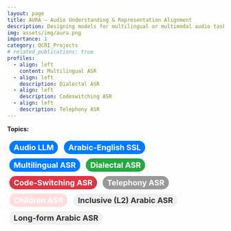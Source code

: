 ```yaml
---
layout: page
title: AURA — Audio Understanding & Representation Alignment
description: Designing models for multilingual or multimodal audio tasks.
img: assets/img/aura.png
importance: 1
category: QCRI_Projects
# related_publications: true
profiles:
  - align: left
    content: Multilingual ASR
  - align: left
    description: Dialectal ASR  
  - align: left    
    description: Codeswitching ASR
  - align: left
    description: Telephony ASR    
---
```

<style>
.bubble {
    display: inline-block;
    padding: 5px 10px;
    margin: 5px;
    border-radius: 15px;
    background-color: #f0f0f0; /* Default background color */
    color: #333;
    font-size: 18px;
    font-weight: bold
}

.bubble.blue {
    background-color: #007bff;
    color: white;
}

.bubble.green {
    background-color: #28a745;
    color: white;
}

.bubble.red {
    background-color: #dc3545;
    color: white;
}

.bubble.gray {
    background-color: #999999;
    color: white;
}

.bubble.pink {
    background-color: #ffdddd;
    color: white;
}
/* .bubble.white { */
    /* background-color: #008080; */
    /* color: white; */
/* } */

</style>

**Topics:**

<span class="bubble blue">Audio LLM</span>
<span class="bubble blue">Arabic-English SSL</span>
<span class="bubble blue">Multilingual ASR</span>
<span class="bubble green">Dialectal ASR </span>
<span class="bubble red">Code-Switching ASR</span>
<span class="bubble gray">Telephony ASR</span>
<span class="bubble pink">Children ASR</span>
<span class="bubble ">Inclusive (L2) Arabic ASR</span>
<span class="bubble ">Long-form Arabic ASR</span>
